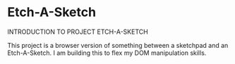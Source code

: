 # Etch-A-Sketch

INTRODUCTION TO PROJECT ETCH-A-SKETCH

This project is a browser version of something between a sketchpad and an Etch-A-Sketch. I am building this to flex my DOM manipulation skills.

